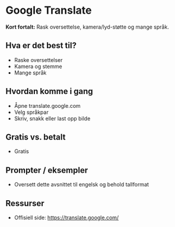 # Google Translate

**Kort fortalt:** Rask oversettelse, kamera/lyd-støtte og mange språk.

## Hva er det best til?
- Raske oversettelser
- Kamera og stemme
- Mange språk

## Hvordan komme i gang
- Åpne translate.google.com
- Velg språkpar
- Skriv, snakk eller last opp bilde

## Gratis vs. betalt
- Gratis

## Prompter / eksempler
- Oversett dette avsnittet til engelsk og behold tallformat

## Ressurser
- Offisiell side: https://translate.google.com/
